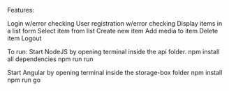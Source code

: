 Features:

Login w/error checking
User registration w/error checking
Display items in a list form
Select item from list
Create new item
Add media to item
Delete item
Logout


To run:
Start NodeJS by opening terminal inside the api folder.
npm install all dependencies
npm run run

Start Angular by opening terminal inside the storage-box folder
npm install
npm run go
